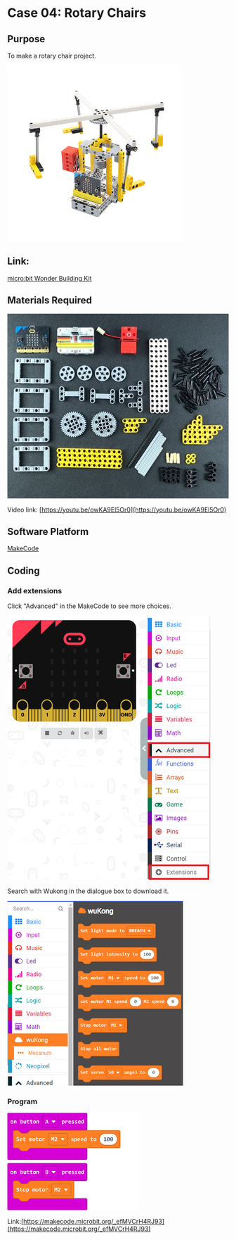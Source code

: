 # Case 04:  Rotary Chairs
## Purpose
To make a rotary chair project. 
 
![](./images/case-05-01.png)

## Link: 

[micro:bit Wonder Building Kit](https://www.elecfreaks.com/micro-bit-wonder-building-kit-without-micro-bit-board.html)

## Materials Required

![](./images/case-05-02.png)

Video link:
[https://youtu.be/owKA9El5Or0](https://youtu.be/owKA9El5Or0)

## Software Platform

[MakeCode](https://makecode.microbit.org/)

## Coding
### Add extensions
Click "Advanced" in the MakeCode to see more choices.
 
![](./images/case-01-03.png)

Search with Wukong in the dialogue box to download it. 

![](./images/case-01-04.png)

 

### Program
 
![](./images/case-05-05.png)

Link:[https://makecode.microbit.org/_efMVCrH4RJ93](https://makecode.microbit.org/_efMVCrH4RJ93)

